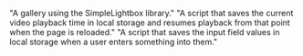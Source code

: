 
"A gallery using the SimpleLightbox library."
"A script that saves the current video playback time in local storage and resumes playback from that point when the page is reloaded."
"A script that saves the input field values in local storage when a user enters something into them."
